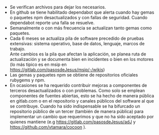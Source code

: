 * Se verifican archivos para dejar los necesarios.
* En github se tiene habilitado dependabot que alerta cuando hay
  gemas o paquetes npm desactualizados y con fallas de seguridad. 
  Cuando dependabot reporte una falla se resuelve.
* Semanalmente o con más frecuencia se actualizan tanto gemas como 
  paquetes. 
* Cada 6 meses se actualiza pila de software precedido de pruebas
  extensivas: sistema operativo, base de datos, lenguaje, marcos de trabajo.  
  Ante cambios es la pila que afectan la aplicación, se planea ruta de
  actualización y se documenta bien en incidentes o bien en los motores
  (lo más tipico es en msip en https://gitlab.com/pasosdeJesus/msip/-/wikis)
* Las gemas y paquetes npm se obtiene de repositorios oficiales rubygems y npm.
* En ocasiones se ha requerido contribuir mejoras a componentes de terceros
  desactualizados o con problemas.  Como solo se emplean componentes de 
  fuentes abiertas, esto se ha hecho de manera pública en gitlab.com o en
  el repositorio y canales públicos del software al que se contribuye.
  Cuando ha sido indispensable se ha bifurcado un repositorio público de
  un tercer (también de manera pública) para implementar un cambio que 
  requerimos  y que no ha sido aceptado por quienes mantiene (e.g
  https://gitlab.com/pasosdeJesus/adJ y https://github.com/vtamara/cocoon ).

